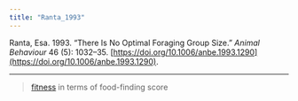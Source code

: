 ```yaml
---
title: "Ranta_1993"
---
```


Ranta, Esa. 1993. “There Is No Optimal Foraging Group Size.” _Animal Behaviour_ 46 (5): 1032–35. [https://doi.org/10.1006/anbe.1993.1290](https://doi.org/10.1006/anbe.1993.1290).

---


> [fitness](../topics/fitness.md) in terms of food-finding score


